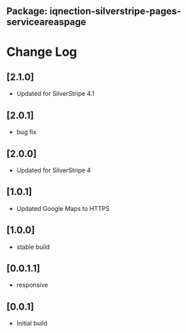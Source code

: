 ## Package: iqnection-silverstripe-pages-serviceareaspage
# Change Log

## [2.1.0]
- Updated for SilverStripe 4.1

## [2.0.1]
- bug fix

## [2.0.0]
- Updated for SilverStripe 4

## [1.0.1]
- Updated Google Maps to HTTPS

## [1.0.0]
- stable build

## [0.0.1.1]
- responsive

## [0.0.1]
- Initial build